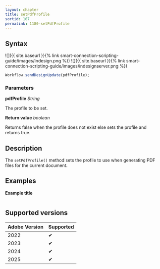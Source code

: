 ```yaml
---
layout: chapter
title: setPdfProfile
sortid: 107
permalink: 1180-setPdfProfile
---
```


## Syntax

![]({{ site.baseurl }}{% link smart-connection-scripting-guide/images/indesign.png %}) ![]({{ site.baseurl }}{% link smart-connection-scripting-guide/images/indesignserver.png %})

```javascript
Workflow.sendDesignUpdate(pdfProfile);
```

### Parameters

**pdfProfile** _String_

The profile to be set.

**Return value** _boolean_

Returns false when the profile does not exist else sets the profile and returns true.

## Description

The `setPdfProfile()` method sets the profile to use when generating PDF files for the current document.

## Examples

**Example title**

```javascript

```

## Supported versions

| Adobe Version | Supported |
| ------------- | --------- |
| 2022          | ✔         |
| 2023          | ✔         |
| 2024          | ✔         |
| 2025          | ✔         |
